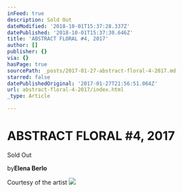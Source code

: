 ```yaml
---
inFeed: true
description: Sold Out
dateModified: '2018-10-01T15:37:28.337Z'
datePublished: '2018-10-01T15:37:30.646Z'
title: 'ABSTRACT FLORAL #4, 2017'
author: []
publisher: {}
via: {}
hasPage: true
sourcePath: _posts/2017-01-27-abstract-floral-4-2017.md
starred: false
datePublishedOriginal: '2017-01-27T21:56:51.064Z'
url: abstract-floral-4-2017/index.html
_type: Article

---
```

# ABSTRACT FLORAL \#4, 2017

Sold Out

by**Elena Berlo**

Courtesy of the artist
![](https://the-grid-user-content.s3-us-west-2.amazonaws.com/872fd614-0bd5-4180-9607-c90fcd49df99.jpg)